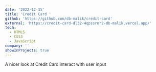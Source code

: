 ```yaml
---
date: '2022-12-15'
title: 'Credit Card '
github: 'https://github.com/db-malik/credit-card'
external: 'https://credit-card-dl32-4qpssrnr2-db-malik.vercel.app/'
tech:
  - HTML5
  - CSS3
  - JavaScript
company: ''
showInProjects: true
---
```


A nicer look at Credit Card interact with user input
